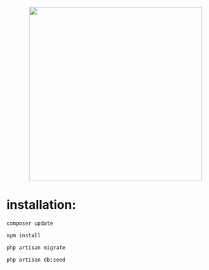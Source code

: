 <p align="center"><img src="https://res.cloudinary.com/dtfbvvkyp/image/upload/v1566331377/laravel-logolockup-cmyk-red.svg" width="400"></p>

# installation:

    composer update
    
    npm install
    
    php artisan migrate
    
    php artisan db:seed
